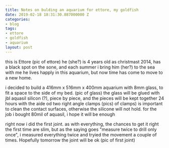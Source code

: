 ```yaml
---
title: Notes on bulding an aquarium for ettore, my goldfish
date: 2019-02-18 18:31:30.887000000 Z
categories:
- blog
tags:
- ettore
- goldfish
- aquarium
layout: post
---
```


this is Ettore (pic of ettore)
he (she?) is 4 years old as christmast 2014, has a black spot on the sone, and each summer i bring him (her?) to the sea with me
he lives happly in this aquarium, but now time has come to move to a new home.

i decided to build a 416mm x 516mm x 400mm aquarium with 8mm glass, to fit a space to the side of my bed.
(pic of glass)
the glass will be glued with jbl aquasil silicon (?), piece by piece, and the pieces will be kept together 24 hours with the aide od two right angle clamps
(pics) of clamps)
is important to clean the contact surfaces, otherwise the silicone will not hold. for the job i bought 80mil of aquasil, i hope it will be enough

right now i did the first joint. as with everything, the chances to get it right the first time are slim, but as the saying goes "measure twice to drill only once", i measured everything twice and tryied the movement a couple of times. Hopefully tomorrow the joint will be ok 
(pic of first joint)